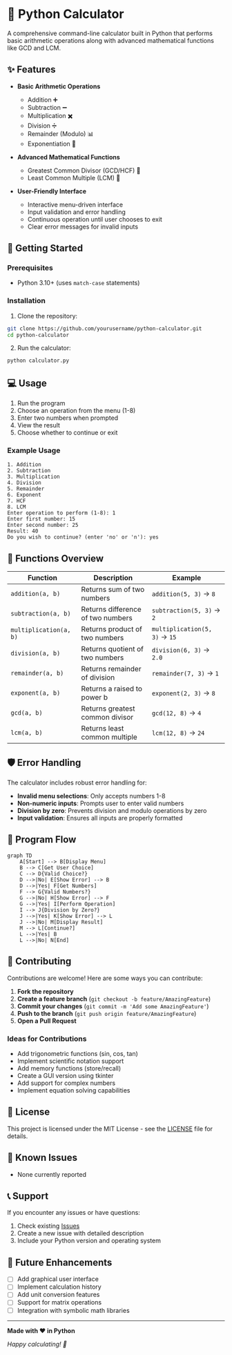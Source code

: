 # 🧮 Python Calculator

A comprehensive command-line calculator built in Python that performs basic arithmetic operations along with advanced mathematical functions like GCD and LCM.

## ✨ Features

- **Basic Arithmetic Operations**
  - Addition ➕
  - Subtraction ➖
  - Multiplication ✖️
  - Division ➗
  - Remainder (Modulo) 📊
  - Exponentiation 🔢

- **Advanced Mathematical Functions**
  - Greatest Common Divisor (GCD/HCF) 🔗
  - Least Common Multiple (LCM) 🔢

- **User-Friendly Interface**
  - Interactive menu-driven interface
  - Input validation and error handling
  - Continuous operation until user chooses to exit
  - Clear error messages for invalid inputs

## 🚀 Getting Started

### Prerequisites

- Python 3.10+ (uses `match-case` statements)

### Installation

1. Clone the repository:
```bash
git clone https://github.com/yourusername/python-calculator.git
cd python-calculator
```

2. Run the calculator:
```bash
python calculator.py
```

## 💻 Usage

1. Run the program
2. Choose an operation from the menu (1-8)
3. Enter two numbers when prompted
4. View the result
5. Choose whether to continue or exit

### Example Usage

```
1. Addition
2. Subtraction
3. Multiplication
4. Division
5. Remainder
6. Exponent
7. HCF
8. LCM
Enter operation to perform (1-8): 1
Enter first number: 15
Enter second number: 25
Result: 40
Do you wish to continue? (enter 'no' or 'n'): yes
```

## 🔧 Functions Overview

| Function | Description | Example |
|----------|-------------|---------|
| `addition(a, b)` | Returns sum of two numbers | `addition(5, 3)` → `8` |
| `subtraction(a, b)` | Returns difference of two numbers | `subtraction(5, 3)` → `2` |
| `multiplication(a, b)` | Returns product of two numbers | `multiplication(5, 3)` → `15` |
| `division(a, b)` | Returns quotient of two numbers | `division(6, 3)` → `2.0` |
| `remainder(a, b)` | Returns remainder of division | `remainder(7, 3)` → `1` |
| `exponent(a, b)` | Returns a raised to power b | `exponent(2, 3)` → `8` |
| `gcd(a, b)` | Returns greatest common divisor | `gcd(12, 8)` → `4` |
| `lcm(a, b)` | Returns least common multiple | `lcm(12, 8)` → `24` |

## 🛡️ Error Handling

The calculator includes robust error handling for:

- **Invalid menu selections**: Only accepts numbers 1-8
- **Non-numeric inputs**: Prompts user to enter valid numbers
- **Division by zero**: Prevents division and modulo operations by zero
- **Input validation**: Ensures all inputs are properly formatted

## 🔄 Program Flow

```mermaid
graph TD
    A[Start] --> B[Display Menu]
    B --> C[Get User Choice]
    C --> D{Valid Choice?}
    D -->|No| E[Show Error] --> B
    D -->|Yes| F[Get Numbers]
    F --> G{Valid Numbers?}
    G -->|No| H[Show Error] --> F
    G -->|Yes| I[Perform Operation]
    I --> J{Division by Zero?}
    J -->|Yes| K[Show Error] --> L
    J -->|No| M[Display Result]
    M --> L[Continue?]
    L -->|Yes| B
    L -->|No| N[End]
```

## 🤝 Contributing

Contributions are welcome! Here are some ways you can contribute:

1. **Fork the repository**
2. **Create a feature branch** (`git checkout -b feature/AmazingFeature`)
3. **Commit your changes** (`git commit -m 'Add some AmazingFeature'`)
4. **Push to the branch** (`git push origin feature/AmazingFeature`)
5. **Open a Pull Request**

### Ideas for Contributions

- Add trigonometric functions (sin, cos, tan)
- Implement scientific notation support
- Add memory functions (store/recall)
- Create a GUI version using tkinter
- Add support for complex numbers
- Implement equation solving capabilities

## 📝 License

This project is licensed under the MIT License - see the [LICENSE](LICENSE) file for details.

## 🐛 Known Issues

- None currently reported

## 📞 Support

If you encounter any issues or have questions:

1. Check existing [Issues](https://github.com/yourusername/python-calculator/issues)
2. Create a new issue with detailed description
3. Include your Python version and operating system

## 🎯 Future Enhancements

- [ ] Add graphical user interface
- [ ] Implement calculation history
- [ ] Add unit conversion features
- [ ] Support for matrix operations
- [ ] Integration with symbolic math libraries

---

**Made with ❤️ in Python**

*Happy calculating! 🎉*
